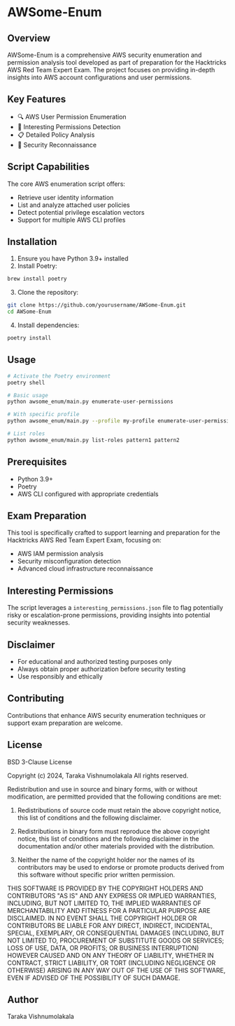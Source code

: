 # AWSome-Enum

## Overview
AWSome-Enum is a comprehensive AWS security enumeration and permission analysis tool developed as part of preparation for the Hacktricks AWS Red Team Expert Exam. The project focuses on providing in-depth insights into AWS account configurations and user permissions.

## Key Features
- 🔍 AWS User Permission Enumeration
- 🚨 Interesting Permissions Detection
- 📋 Detailed Policy Analysis
- 🔐 Security Reconnaissance

## Script Capabilities
The core AWS enumeration script offers:
- Retrieve user identity information
- List and analyze attached user policies
- Detect potential privilege escalation vectors
- Support for multiple AWS CLI profiles

## Installation
1. Ensure you have Python 3.9+ installed
2. Install Poetry:
```bash
brew install poetry
```
3. Clone the repository:
```bash
git clone https://github.com/yourusername/AWSome-Enum.git
cd AWSome-Enum
```
4. Install dependencies:
```bash
poetry install
```

## Usage
```bash
# Activate the Poetry environment
poetry shell

# Basic usage
python awsome_enum/main.py enumerate-user-permissions

# With specific profile
python awsome_enum/main.py --profile my-profile enumerate-user-permissions

# List roles
python awsome_enum/main.py list-roles pattern1 pattern2
```

## Prerequisites
- Python 3.9+
- Poetry
- AWS CLI configured with appropriate credentials

## Exam Preparation
This tool is specifically crafted to support learning and preparation for the Hacktricks AWS Red Team Expert Exam, focusing on:
- AWS IAM permission analysis
- Security misconfiguration detection
- Advanced cloud infrastructure reconnaissance

## Interesting Permissions
The script leverages a `interesting_permissions.json` file to flag potentially risky or escalation-prone permissions, providing insights into potential security weaknesses.

## Disclaimer
- For educational and authorized testing purposes only
- Always obtain proper authorization before security testing
- Use responsibly and ethically

## Contributing
Contributions that enhance AWS security enumeration techniques or support exam preparation are welcome.

## License
BSD 3-Clause License

Copyright (c) 2024, Taraka Vishnumolakala
All rights reserved.

Redistribution and use in source and binary forms, with or without
modification, are permitted provided that the following conditions are met:

1. Redistributions of source code must retain the above copyright notice, this
   list of conditions and the following disclaimer.

2. Redistributions in binary form must reproduce the above copyright notice,
   this list of conditions and the following disclaimer in the documentation
   and/or other materials provided with the distribution.

3. Neither the name of the copyright holder nor the names of its
   contributors may be used to endorse or promote products derived from
   this software without specific prior written permission.

THIS SOFTWARE IS PROVIDED BY THE COPYRIGHT HOLDERS AND CONTRIBUTORS "AS IS"
AND ANY EXPRESS OR IMPLIED WARRANTIES, INCLUDING, BUT NOT LIMITED TO, THE
IMPLIED WARRANTIES OF MERCHANTABILITY AND FITNESS FOR A PARTICULAR PURPOSE ARE
DISCLAIMED. IN NO EVENT SHALL THE COPYRIGHT HOLDER OR CONTRIBUTORS BE LIABLE
FOR ANY DIRECT, INDIRECT, INCIDENTAL, SPECIAL, EXEMPLARY, OR CONSEQUENTIAL
DAMAGES (INCLUDING, BUT NOT LIMITED TO, PROCUREMENT OF SUBSTITUTE GOODS OR
SERVICES; LOSS OF USE, DATA, OR PROFITS; OR BUSINESS INTERRUPTION) HOWEVER
CAUSED AND ON ANY THEORY OF LIABILITY, WHETHER IN CONTRACT, STRICT LIABILITY,
OR TORT (INCLUDING NEGLIGENCE OR OTHERWISE) ARISING IN ANY WAY OUT OF THE USE
OF THIS SOFTWARE, EVEN IF ADVISED OF THE POSSIBILITY OF SUCH DAMAGE.

## Author
Taraka Vishnumolakala